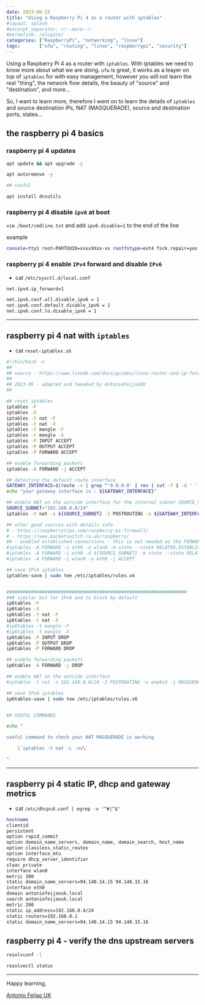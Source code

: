 ```yaml
---
date: 2023-06-23
title: "Using a Raspberry Pi 4 as a router with iptables"
#layout: splash
#excerpt_separator: <!--more-->
#permalink: /plugins/
categories: ["RaspberryPi", "networking", "linux"]
tags:       ["ufw", "routing", "linux", "raspberrypi", "security"]
---
```


Using a Raspberry Pi 4 as a router with `iptables`. With iptables we need to know more about what we are doing.  `ufw` is great, it works as a leayer on top of `iptables` for with easy management, however you will not learn the real "thing", the network flow details, the beauty of "source" and "destination", and more...

So, I want to learn more, therefore I went on to learn the details of `iptables` and source destination IPs, NAT (MASQUERADE), source and destination ports, states...

## the raspberry pi 4 basics

### raspberry pi 4 updates

```bash
apt update && apt upgrade -y

apt autoremove -y

## useful

apt install dnsutils
```

### raspberry pi 4 disable `ipv6` at boot

`vim /boot/cmdline.txt` and add `ipv6.disable=1` to the end of the line

example

```bash
console=tty1 root=PARTUUID=xxxxXXxx-xx rootfstype=ext4 fsck.repair=yes rootwait ipv6.disable=1
```


### raspberry pi 4 enable `IPv4` forward and disable `IPv6`

* cat `/etc/sysctl.d/local.conf`

```bash
net.ipv4.ip_forward=1

net.ipv6.conf.all.disable_ipv6 = 1
net.ipv6.conf.default.disable_ipv6 = 1
net.ipv6.conf.lo.disable_ipv6 = 1
```

---

## raspberry pi 4 nat with `iptables`

* cat `reset-iptables.sh`

```bash
#!/bin/bash -x
##
## source - https://www.linode.com/docs/guides/linux-router-and-ip-forwarding/
##
## 2023-06 - adapted and tweaked by AntonioFeijaoUK
##

## reset iptables
iptables -F
iptables -X
iptables -t nat -F
iptables -t nat -X
iptables -t mangle -F
iptables -t mangle -X
iptables -P INPUT ACCEPT
iptables -P OUTPUT ACCEPT
iptables -P FORWARD ACCEPT

## enable forwarding packets
iptables -A FORWARD -j ACCEPT

## detecting the default route interface
GATEWAY_INTERFACE=$(route -n | grep ^'0.0.0.0' | rev | cut -f 1 -d ' ' | rev | head -n1)
echo "your gateway interface is : ${GATEWAY_INTERFACE}"

## enable NAT on the outside interface for the internal subnet SOURCE_SUBNET
SOURCE_SUBNET="192.168.0.0/24"
iptables -t nat -s ${SOURCE_SUBNET} -I POSTROUTING -o ${GATEWAY_INTERFACE} -j MASQUERADE

## other good sources with details info
# - https://raspberrytips.com/raspberry-pi-firewall/
# - https://www.packetswitch.co.uk/raspberry/
## - enabled established connections - this is not needed as the FORWARD is set to default ACCEPT
#iptables -A FORWARD -i eth0 -o wlan0 -m state --state RELATED,ESTABLISHED -j ACCEPT
#iptables -A FORWARD -i eth0 -d ${SOURCE_SUBNET} -m state --state RELATED,ESTABLISHED -j ACCEPT
#iptables -A FORWARD -i wlan0 -o eth0 -j ACCEPT

## save IPv4 iptables
iptables-save | sudo tee /etc/iptables/rules.v4


##################################################################
### similar but for IPv6 and to block by default
ip6tables -F
ip6tables -X
ip6tables -t nat -F
ip6tables -t nat -X
#ip6tables -t mangle -F
#ip6tables -t mangle -X
ip6tables -P INPUT DROP
ip6tables -P OUTPUT DROP
ip6tables -P FORWARD DROP

## enable forwarding packets
ip6tables -A FORWARD -j DROP

## enable NAT on the outside interface
#iptables -t nat -s 192.168.0.0/24 -I POSTROUTING -o enp0s3 -j MASQUERADE

## save IPv6 iptables
ip6tables-save | sudo tee /etc/iptables/rules.v6


## USEFUL COMMANDS

echo "

useful command to check your NAT MASQUERADE is working

	\`iptables -t nat -L -nv\`

"

```

---

## raspberry pi 4 static IP, dhcp and gateway metrics

* cat `/etc/dhcpcd.conf | egrep -v '^#|^$'`

```bash
hostname
clientid
persistent
option rapid_commit
option domain_name_servers, domain_name, domain_search, host_name
option classless_static_routes
option interface_mtu
require dhcp_server_identifier
slaac private
interface wlan0
metric 300
static domain_name_servers=94.140.14.15 94.140.15.16
interface eth0
domain antoniofeijaouk.local
search antoniofeijaouk.local
metric 200
static ip_address=192.168.0.4/24
static routers=192.168.0.1
static domain_name_servers=94.140.14.15 94.140.15.16
```

## raspberry pi 4 - verify the dns upstream servers

```bash
resolvconf -l

resolvectl status
```

---

Happy learning,

[Antonio Feijao UK](https://www.antoniofeijao.com)
